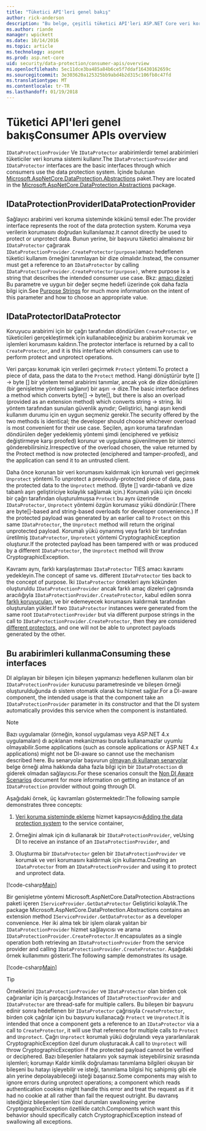 ```yaml
---
title: "Tüketici API'leri genel bakış"
author: rick-anderson
description: "Bu belge, çeşitli tüketici API'leri ASP.NET Core veri koruma kitaplıkta kullanılabilir kısa bir genel bakış sağlar."
ms.author: riande
manager: wpickett
ms.date: 10/14/2016
ms.topic: article
ms.technology: aspnet
ms.prod: asp.net-core
uid: security/data-protection/consumer-apis/overview
ms.openlocfilehash: 5ec11dce3ba485a84b6ce5f7ddaf16430162659c
ms.sourcegitcommit: 3e303620a125325bb9abd4b2d315c106fb8c47fd
ms.translationtype: MT
ms.contentlocale: tr-TR
ms.lasthandoff: 01/19/2018
---
```

# <a name="consumer-apis-overview"></a><span data-ttu-id="2b42b-103">Tüketici API'leri genel bakış</span><span class="sxs-lookup"><span data-stu-id="2b42b-103">Consumer APIs overview</span></span>

<span data-ttu-id="2b42b-104">`IDataProtectionProvider` Ve `IDataProtector` arabirimlerdir temel arabirimleri tüketiciler veri koruma sistemi kullanır.</span><span class="sxs-lookup"><span data-stu-id="2b42b-104">The `IDataProtectionProvider` and `IDataProtector` interfaces are the basic interfaces through which consumers use the data protection system.</span></span> <span data-ttu-id="2b42b-105">İçinde bulunan [Microsoft.AspNetCore.DataProtection.Abstractions](https://www.nuget.org/packages/Microsoft.AspNetCore.DataProtection.Abstractions/) paket.</span><span class="sxs-lookup"><span data-stu-id="2b42b-105">They are located in the [Microsoft.AspNetCore.DataProtection.Abstractions](https://www.nuget.org/packages/Microsoft.AspNetCore.DataProtection.Abstractions/) package.</span></span>

## <a name="idataprotectionprovider"></a><span data-ttu-id="2b42b-106">IDataProtectionProvider</span><span class="sxs-lookup"><span data-stu-id="2b42b-106">IDataProtectionProvider</span></span>

<span data-ttu-id="2b42b-107">Sağlayıcı arabirimi veri koruma sisteminde kökünü temsil eder.</span><span class="sxs-lookup"><span data-stu-id="2b42b-107">The provider interface represents the root of the data protection system.</span></span> <span data-ttu-id="2b42b-108">Koruma veya verilerin korumasını doğrudan kullanılamaz.</span><span class="sxs-lookup"><span data-stu-id="2b42b-108">It cannot directly be used to protect or unprotect data.</span></span> <span data-ttu-id="2b42b-109">Bunun yerine, bir başvuru tüketici almalısınız bir `IDataProtector` çağırarak `IDataProtectionProvider.CreateProtector(purpose)`amacı hedeflenen tüketici kullanım örneğini tanımlayan bir dize olmalıdır.</span><span class="sxs-lookup"><span data-stu-id="2b42b-109">Instead, the consumer must get a reference to an `IDataProtector` by calling `IDataProtectionProvider.CreateProtector(purpose)`, where purpose is a string that describes the intended consumer use case.</span></span> <span data-ttu-id="2b42b-110">Bkz: [amacı dizeleri](purpose-strings.md) Bu parametre ve uygun bir değer seçme hedefi üzerinde çok daha fazla bilgi için.</span><span class="sxs-lookup"><span data-stu-id="2b42b-110">See [Purpose Strings](purpose-strings.md) for much more information on the intent of this parameter and how to choose an appropriate value.</span></span>

## <a name="idataprotector"></a><span data-ttu-id="2b42b-111">IDataProtector</span><span class="sxs-lookup"><span data-stu-id="2b42b-111">IDataProtector</span></span>

<span data-ttu-id="2b42b-112">Koruyucu arabirimi için bir çağrı tarafından döndürülen `CreateProtector`, ve tüketicileri gerçekleştirmek için kullanabileceğiniz bu arabirim korumak ve işlemleri korumasını kaldırın.</span><span class="sxs-lookup"><span data-stu-id="2b42b-112">The protector interface is returned by a call to `CreateProtector`, and it is this interface which consumers can use to perform protect and unprotect operations.</span></span>

<span data-ttu-id="2b42b-113">Veri parçası korumak için verileri geçirmek `Protect` yöntemi.</span><span class="sxs-lookup"><span data-stu-id="2b42b-113">To protect a piece of data, pass the data to the `Protect` method.</span></span> <span data-ttu-id="2b42b-114">Hangi dönüştürür byte [] -> byte [] bir yöntem temel arabirimi tanımlar, ancak yok de dize dönüştüren (bir genişletme yöntemi sağlanır) bir aşırı -> dize.</span><span class="sxs-lookup"><span data-stu-id="2b42b-114">The basic interface defines a method which converts byte[] -> byte[], but there is also an overload (provided as an extension method) which converts string -> string.</span></span> <span data-ttu-id="2b42b-115">İki yöntem tarafından sunulan güvenlik aynıdır; Geliştirici, hangi aşırı kendi kullanım durumu için en uygun seçmeniz gerekir.</span><span class="sxs-lookup"><span data-stu-id="2b42b-115">The security offered by the two methods is identical; the developer should choose whichever overload is most convenient for their use case.</span></span> <span data-ttu-id="2b42b-116">Seçilen, aşırı koruma tarafından döndürülen değer yedeklemiş yöntemi şimdi (enciphered ve yetkisiz değiştirmeye karşı proofed) korunur ve uygulama güvenilmeyen bir istemci gönderebilirsiniz.</span><span class="sxs-lookup"><span data-stu-id="2b42b-116">Irrespective of the overload chosen, the value returned by the Protect method is now protected (enciphered and tamper-proofed), and the application can send it to an untrusted client.</span></span>

<span data-ttu-id="2b42b-117">Daha önce korunan bir veri korumasını kaldırmak için korumalı veri geçirmek `Unprotect` yöntemi.</span><span class="sxs-lookup"><span data-stu-id="2b42b-117">To unprotect a previously-protected piece of data, pass the protected data to the `Unprotect` method.</span></span> <span data-ttu-id="2b42b-118">(Byte [] vardır-tabanlı ve dize tabanlı aşırı geliştiriciye kolaylık sağlamak için.) Korumalı yükü için önceki bir çağrı tarafından oluşturulmuşsa `Protect` bu aynı üzerinde `IDataProtector`, `Unprotect` yöntemi özgün korumasız yükü döndürür.</span><span class="sxs-lookup"><span data-stu-id="2b42b-118">(There are byte[]-based and string-based overloads for developer convenience.) If the protected payload was generated by an earlier call to `Protect` on this same `IDataProtector`, the `Unprotect` method will return the original unprotected payload.</span></span> <span data-ttu-id="2b42b-119">Korumalı yükü oynanmış veya farklı bir tarafından üretilmiş `IDataProtector`, `Unprotect` yöntemi CryptographicException oluşturur.</span><span class="sxs-lookup"><span data-stu-id="2b42b-119">If the protected payload has been tampered with or was produced by a different `IDataProtector`, the `Unprotect` method will throw CryptographicException.</span></span>

<span data-ttu-id="2b42b-120">Kavramı aynı, farklı karşılaştırması `IDataProtector` TIES amacı kavramı yedekleyin.</span><span class="sxs-lookup"><span data-stu-id="2b42b-120">The concept of same vs. different `IDataProtector` ties back to the concept of purpose.</span></span> <span data-ttu-id="2b42b-121">İki `IDataProtector` örnekleri aynı kökünden oluşturuldu `IDataProtectionProvider` ancak farklı amaç dizeleri çağrısında aracılığıyla `IDataProtectionProvider.CreateProtector`, kabul edilen sonra [farklı koruyucuları](purpose-strings.md), ve bir edemeyecek korumasını kaldırmak tarafından oluşturulan yükler.</span><span class="sxs-lookup"><span data-stu-id="2b42b-121">If two `IDataProtector` instances were generated from the same root `IDataProtectionProvider` but via different purpose strings in the call to `IDataProtectionProvider.CreateProtector`, then they are considered [different protectors](purpose-strings.md), and one will not be able to unprotect payloads generated by the other.</span></span>

## <a name="consuming-these-interfaces"></a><span data-ttu-id="2b42b-122">Bu arabirimleri kullanma</span><span class="sxs-lookup"><span data-stu-id="2b42b-122">Consuming these interfaces</span></span>

<span data-ttu-id="2b42b-123">DI algılayan bir bileşen için bileşen yapmanızı hedeflenen kullanım olan bir `IDataProtectionProvider` kurucusu parametresinde ve bileşen örneği oluşturulduğunda dı sistem otomatik olarak bu hizmet sağlar.</span><span class="sxs-lookup"><span data-stu-id="2b42b-123">For a DI-aware component, the intended usage is that the component take an `IDataProtectionProvider` parameter in its constructor and that the DI system automatically provides this service when the component is instantiated.</span></span>

> [!NOTE]
> <span data-ttu-id="2b42b-124">Bazı uygulamalar (örneğin, konsol uygulaması veya ASP.NET 4.x uygulamaları) dı açıklanan mekanizması burada kullanamazlar uyumlu olmayabilir.</span><span class="sxs-lookup"><span data-stu-id="2b42b-124">Some applications (such as console applications or ASP.NET 4.x applications) might not be DI-aware so cannot use the mechanism described here.</span></span> <span data-ttu-id="2b42b-125">Bu senaryolar başvurun [olmayan dı kullanan senaryolar](../configuration/non-di-scenarios.md) belge örneği alma hakkında daha fazla bilgi için bir `IDataProtection` dı giderek olmadan sağlayıcısı.</span><span class="sxs-lookup"><span data-stu-id="2b42b-125">For these scenarios consult the [Non DI Aware Scenarios](../configuration/non-di-scenarios.md) document for more information on getting an instance of an `IDataProtection` provider without going through DI.</span></span>

<span data-ttu-id="2b42b-126">Aşağıdaki örnek, üç kavramları göstermektedir:</span><span class="sxs-lookup"><span data-stu-id="2b42b-126">The following sample demonstrates three concepts:</span></span>

1. <span data-ttu-id="2b42b-127">[Veri koruma sisteminde ekleme](../configuration/overview.md) hizmet kapsayıcısı</span><span class="sxs-lookup"><span data-stu-id="2b42b-127">[Adding the data protection system](../configuration/overview.md) to the service container,</span></span>

2. <span data-ttu-id="2b42b-128">Örneğini almak için dı kullanarak bir `IDataProtectionProvider`, ve</span><span class="sxs-lookup"><span data-stu-id="2b42b-128">Using DI to receive an instance of an `IDataProtectionProvider`, and</span></span>

3. <span data-ttu-id="2b42b-129">Oluşturma bir `IDataProtector` gelen bir `IDataProtectionProvider` ve korumak ve veri korumasını kaldırmak için kullanma.</span><span class="sxs-lookup"><span data-stu-id="2b42b-129">Creating an `IDataProtector` from an `IDataProtectionProvider` and using it to protect and unprotect data.</span></span>

[!code-csharp[Main](../using-data-protection/samples/protectunprotect.cs?highlight=26,34,35,36,37,38,39,40)]

<span data-ttu-id="2b42b-130">Bir genişletme yöntemi Microsoft.AspNetCore.DataProtection.Abstractions paketi içeren `IServiceProvider.GetDataProtector` Geliştirici kolaylık.</span><span class="sxs-lookup"><span data-stu-id="2b42b-130">The package Microsoft.AspNetCore.DataProtection.Abstractions contains an extension method `IServiceProvider.GetDataProtector` as a developer convenience.</span></span> <span data-ttu-id="2b42b-131">Her iki alma tek bir işlem olarak yalıtan bir `IDataProtectionProvider` hizmet sağlayıcısı ve arama `IDataProtectionProvider.CreateProtector`.</span><span class="sxs-lookup"><span data-stu-id="2b42b-131">It encapsulates as a single operation both retrieving an `IDataProtectionProvider` from the service provider and calling `IDataProtectionProvider.CreateProtector`.</span></span> <span data-ttu-id="2b42b-132">Aşağıdaki örnek kullanımını gösterir.</span><span class="sxs-lookup"><span data-stu-id="2b42b-132">The following sample demonstrates its usage.</span></span>

[!code-csharp[Main](./overview/samples/getdataprotector.cs?highlight=15)]

>[!TIP]
> <span data-ttu-id="2b42b-133">Örneklerini `IDataProtectionProvider` ve `IDataProtector` olan birden çok çağıranlar için iş parçacığı.</span><span class="sxs-lookup"><span data-stu-id="2b42b-133">Instances of `IDataProtectionProvider` and `IDataProtector` are thread-safe for multiple callers.</span></span> <span data-ttu-id="2b42b-134">Bu bileşen bir başvuru edinir sonra hedeflenen bir `IDataProtector` çağrısıyla `CreateProtector`, birden çok çağrılar için bu başvuru kullanacağı `Protect` ve `Unprotect`.</span><span class="sxs-lookup"><span data-stu-id="2b42b-134">It is intended that once a component gets a reference to an `IDataProtector` via a call to `CreateProtector`, it will use that reference for multiple calls to `Protect` and `Unprotect`.</span></span> <span data-ttu-id="2b42b-135">Çağrı `Unprotect` korumalı yükü doğrulandı veya yararlanılarak CryptographicException özel durum oluşturacak.</span><span class="sxs-lookup"><span data-stu-id="2b42b-135">A call to `Unprotect` will throw CryptographicException if the protected payload cannot be verified or deciphered.</span></span> <span data-ttu-id="2b42b-136">Bazı bileşenler hatalarını yok saymak isteyebilirsiniz sırasında işlemleri; korumayı Kaldır kimlik doğrulaması tanımlama bilgileri okuyan bir bileşeni bu hatayı işleyebilir ve isteği, tanımlama bilgisi hiç sahipmiş gibi ele alın yerine depolayabileceği isteği başarısız.</span><span class="sxs-lookup"><span data-stu-id="2b42b-136">Some components may wish to ignore errors during unprotect operations; a component which reads authentication cookies might handle this error and treat the request as if it had no cookie at all rather than fail the request outright.</span></span> <span data-ttu-id="2b42b-137">Bu davranış istediğiniz bileşenleri tüm özel durumları swallowing yerine CryptographicException özellikle catch.</span><span class="sxs-lookup"><span data-stu-id="2b42b-137">Components which want this behavior should specifically catch CryptographicException instead of swallowing all exceptions.</span></span>
